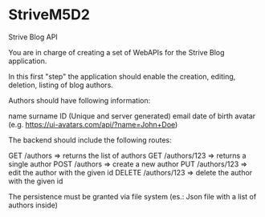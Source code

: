 # StriveM5D2
Strive Blog API


You are in charge of creating a set of WebAPIs for the Strive Blog application.


In this first "step" the application should enable the creation, editing, deletion, listing of blog authors.

Authors should have following information:



name
surname
ID (Unique and server generated)
email
date of birth
avatar (e.g. https://ui-avatars.com/api/?name=John+Doe)


The backend should include the following routes:



GET /authors => returns the list of authors
GET /authors/123 => returns a single author
POST /authors => create a new author
PUT /authors/123 => edit the author with the given id
DELETE /authors/123 => delete the author with the given id


The persistence must be granted via file system (es.: Json file with a list of authors inside)